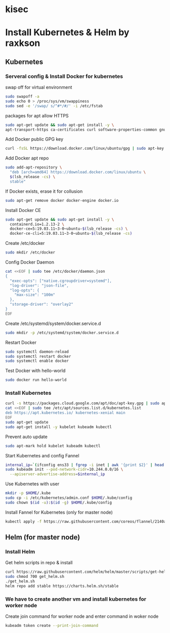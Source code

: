 # kisec

# Install Kubernetes & Helm by raxkson

## Kubernetes
### Serveral config & Install Docker for kubernetes
swap off for virtual environment
```bash
sudo swapoff -a
sudo echo 0 > /proc/sys/vm/swappiness
sudo sed -e '/swap/ s/^#*/#/' -i /etc/fstab
```

packages for apt allow HTTPS
```bash
sudo apt-get update && sudo apt-get install -y \
apt-transport-https ca-certificates curl software-properties-common gnupg2
```

Add Docker public GPG key
```bash
curl -fsSL https://download.docker.com/linux/ubuntu/gpg | sudo apt-key --keyring /etc/apt/trusted.gpg.d/docker.gpg add -
```

Add Docker apt repo
```bash
sudo add-apt-repository \
  "deb [arch=amd64] https://download.docker.com/linux/ubuntu \
  $(lsb_release -cs) \
  stable"
```

If Docker exists, erase it for collusion
```bash
sudo apt-get remove docker docker-engine docker.io
```

Install Docker CE
```bash
sudo apt-get update && sudo apt-get install -y \
  containerd.io=1.2.13-2 \
  docker-ce=5:19.03.11~3-0~ubuntu-$(lsb_release -cs) \
  docker-ce-cli=5:19.03.11~3-0~ubuntu-$(lsb_release -cs)
```

Create /etc/docker
```bash
sudo mkdir /etc/docker
```

Config Docker Daemon
```bash
cat <<EOF | sudo tee /etc/docker/daemon.json
{
  "exec-opts": ["native.cgroupdriver=systemd"],
  "log-driver": "json-file",
  "log-opts": {
    "max-size": "100m"
  },
  "storage-driver": "overlay2"
}
EOF
```

Create /etc/systemd/system/docker.service.d
```bash
sudo mkdir -p /etc/systemd/system/docker.service.d
```

Restart Docker
```bash
sudo systemctl daemon-reload
sudo systemctl restart docker
sudo systemctl enable docker
```

Test Docker with hello-world
```bash
sudo docker run hello-world
```


### Install Kubernetes
```bash
curl -s https://packages.cloud.google.com/apt/doc/apt-key.gpg | sudo apt-key add -
cat <<EOF | sudo tee /etc/apt/sources.list.d/kubernetes.list
deb https://apt.kubernetes.io/ kubernetes-xenial main
EOF
sudo apt-get update
sudo apt-get install -y kubelet kubeadm kubectl
```

Prevent auto update
```bash
sudo apt-mark hold kubelet kubeadm kubectl
```

Start Kubernetes and config Fannel
```bash
internal_ip=`(ifconfig ens33 | fgrep -i inet | awk '{print $2}' | head -n 1)`
sudo kubeadm init --pod-network-cidr=10.244.0.0/16 \
  --apiserver-advertise-address=$internal_ip
```

Use Kubernetes with user
```bash
mkdir -p $HOME/.kube
sudo cp -i /etc/kubernetes/admin.conf $HOME/.kube/config
sudo chown $(id -u):$(id -g) $HOME/.kube/config
```

Install Fannel for Kubernetes (only for master node)
```bash
kubectl apply -f https://raw.githubusercontent.com/coreos/flannel/2140ac876ef134e0ed5af15c65e414cf26827915/Documentation/kube-flannel.yml
```

## Helm (for master node)
### Install Helm
Get helm scripts in repo & install
```bash
curl https://raw.githubusercontent.com/helm/helm/master/scripts/get-helm-3 > get_helm.sh
sudo chmod 700 get_helm.sh
./get_helm.sh
helm repo add stable https://charts.helm.sh/stable
```

### We have to create another vm and install kubernetes for worker node
Create join command for worker node and enter command in woker node
```bash
kubeadm token create --print-join-command
```
